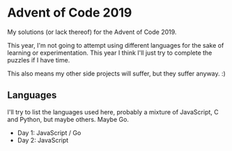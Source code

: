 # Advent of Code 2019

My solutions (or lack thereof) for the Advent of Code 2019.

This year, I'm not going to attempt using different languages for the sake of learning or experimentation. This year I think I'll just try to complete the puzzles if I have time.

This also means my other side projects will suffer, but they suffer anyway. :)

## Languages

I'll try to list the languages used here, probably a mixture of JavaScript, C and Python, but maybe others. Maybe Go.

* Day 1: JavaScript / Go
* Day 2: JavaScript
